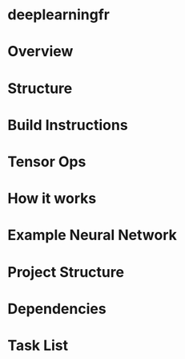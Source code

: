 # deeplearningfr
# Overview
# Structure
# Build Instructions
# Tensor Ops
# How it works
# Example Neural Network
# Project Structure
# Dependencies
# Task List
